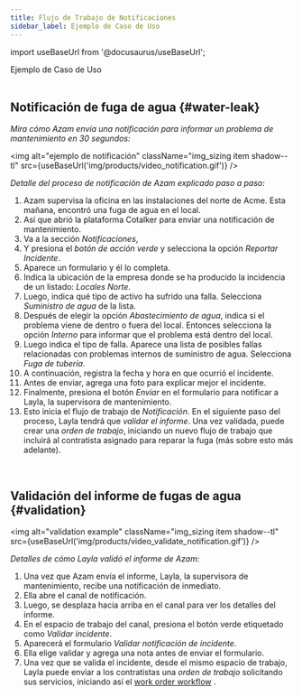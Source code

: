 ```yaml
---
title: Flujo de Trabajo de Notificaciones
sidebar_label: Ejemplo de Caso de Uso
---
```


import useBaseUrl from '@docusaurus/useBaseUrl'; 

<span className="hero__title">Ejemplo de Caso de Uso</span>
<br/>
<br/>



## Notificación de fuga de agua {#water-leak}

<div className="alert alert--primary">

_Mira cómo Azam envía una notificación para informar un problema de mantenimiento en 30 segundos:_

<img alt="ejemplo de notificación" className="img_sizing item shadow--tl" src={useBaseUrl('img/products/video_notification.gif')} />
<br/>

_Detalle del proceso de notificación de Azam explicado paso a paso:_

1. Azam supervisa la oficina en las instalaciones del norte de Acme. Esta mañana, encontró una fuga de agua en el local.
2. Así que abrió la plataforma Cotalker para enviar una notificación de mantenimiento.
3. Va a la sección _Notificaciones_,
4. Y presiona el _botón de acción verde_ y selecciona la opción _Reportar Incidente_.
5. Aparece un formulario y él lo completa.
6. Indica la ubicación de la empresa donde se ha producido la incidencia de un listado: _Locales Norte_.
7. Luego, indica qué tipo de activo ha sufrido una falla. Selecciona _Suministro de agua_ de la lista.
8. Después de elegir la opción _Abastecimiento de agua_, indica si el problema viene de dentro o fuera del local. Entonces selecciona la opción _Interno_ para informar que el problema está dentro del local.
9. Luego indica el tipo de falla. Aparece una lista de posibles fallas relacionadas con problemas internos de suministro de agua. Selecciona _Fuga de tubería_.
10. A continuación, registra la fecha y hora en que ocurrió el incidente.
11. Antes de enviar, agrega una foto para explicar mejor el incidente.
12. Finalmente, presiona el botón _Enviar_ en el formulario para notificar a Layla, la supervisora ​​de mantenimiento.
13. Esto inicia el flujo de trabajo de _Notificación_. En el siguiente paso del proceso, Layla tendrá que _validar el informe_. Una vez validada, puede crear una _orden de trabajo_, iniciando un nuevo flujo de trabajo que incluirá al contratista asignado para reparar la fuga (más sobre esto más adelante).

</div>
<br/>

## Validación del informe de fugas de agua {#validation}

<div className="alert alert--primary">

<img alt="validation example" className="img_sizing item shadow--tl" src={useBaseUrl('img/products/video_validate_notification.gif')} />
<br/>

_Detalles de cómo Layla validó el informe de Azam:_

1. Una vez que Azam envía el informe, Layla, la supervisora de mantenimiento, recibe una notificación de inmediato.
2. Ella abre el canal de notificación.
3. Luego, se desplaza hacia arriba en el canal para ver los detalles del informe.
4. En el espacio de trabajo del canal, presiona el botón verde etiquetado como _Validar incidente_.
5. Aparecerá el formulario _Validar notificación de incidente_.
6. Ella elige validar y agrega una nota antes de enviar el formulario.
7. Una vez que se valida el incidente, desde el mismo espacio de trabajo, Layla puede enviar a los contratistas una _orden de trabajo_ solicitando sus servicios, iniciando así el [work order workflow](/docs/products/workflows/work_orders/related-product/cm/overview_intro) .

</div>
<br/>